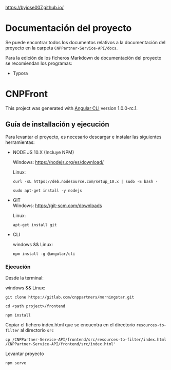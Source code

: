 https://byjose007.github.io/

# Documentación del proyecto

Se puede encontrar todos los documentos relativos a la documentación del proyecto en la carpeta ``CNPPartner-Service-API/docs``. 

Para la edición de los ficheros Markdown de documentación del proyecto se recomiendan los programas:

* Typora

# CNPFront

This project was generated with [Angular CLI](https://github.com/angular/angular-cli) version 1.0.0-rc.1.

## Guía de installación y ejecución

Para levantar el proyecto, es necesario descargar e instalar las siguientes herramientas:

- NODE JS 10.X (Incluye NPM) 

  Windows: https://nodejs.org/es/download/
  
  Linux:    
  ```
  curl -sL https://deb.nodesource.com/setup_10.x | sudo -E bash -
  ```
  ```
  sudo apt-get install -y nodejs
  ```


- GIT 		
  Windows: https://git-scm.com/downloads
  
  Linux:  
  ``` 
  apt-get install git
  ```

- CLI
  
  windows && Linux:
  ```
  npm install -g @angular/cli
  ```
### Ejecución 

Desde la terminal: 

  windows && Linux: 
  ```
  git clone https://gitlab.com/cnppartners/morningstar.git
  ```  
  ```
  cd <path project>/frontend
  ``` 
  ```
  npm install
  ``` 
  Copiar el fichero index.html que se encuentra en el directorio `resources-to-filter` al directorio  `src`
  
  ```
  cp /CNPPartner-Service-API/frontend/src/resources-to-filter/index.html /CNPPartner-Service-API/frontend/src/index.html'
  ```
  Levantar proyecto
  ```
  npm serve
  ```

